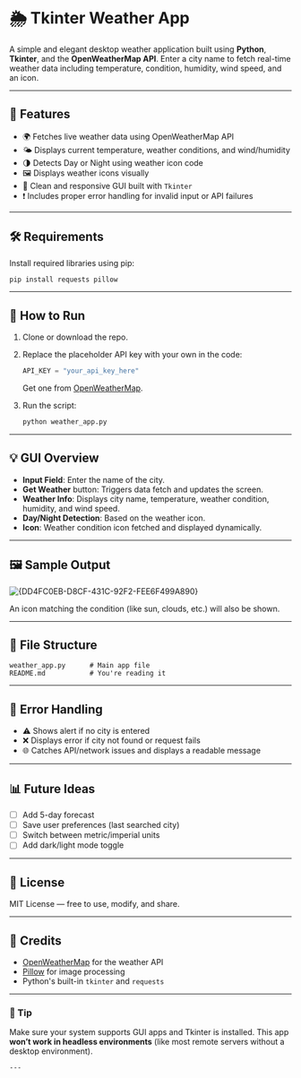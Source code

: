 # 🌦 Tkinter Weather App

A simple and elegant desktop weather application built using **Python**, **Tkinter**, and the **OpenWeatherMap API**. Enter a city name to fetch real-time weather data including temperature, condition, humidity, wind speed, and an icon.

---

## 🚀 Features

- 🌍 Fetches live weather data using OpenWeatherMap API  
- 🌤 Displays current temperature, weather conditions, and wind/humidity  
- 🌗 Detects Day or Night using weather icon code  
- 🖼️ Displays weather icons visually  
- 🎨 Clean and responsive GUI built with `Tkinter`  
- ❗ Includes proper error handling for invalid input or API failures  

---

## 🛠 Requirements

Install required libraries using pip:

```bash
pip install requests pillow
````

---

## 🧾 How to Run

1. Clone or download the repo.
2. Replace the placeholder API key with your own in the code:

   ```python
   API_KEY = "your_api_key_here"
   ```

   Get one from [OpenWeatherMap](https://openweathermap.org/api).
3. Run the script:

   ```bash
   python weather_app.py
   ```

---

## 💡 GUI Overview

* **Input Field**: Enter the name of the city.
* **Get Weather** button: Triggers data fetch and updates the screen.
* **Weather Info**: Displays city name, temperature, weather condition, humidity, and wind speed.
* **Day/Night Detection**: Based on the weather icon.
* **Icon**: Weather condition icon fetched and displayed dynamically.

---

## 🖼 Sample Output

![{DD4FC0EB-D8CF-431C-92F2-FEE6F499A890}](https://github.com/user-attachments/assets/edd74eaa-5cc5-4c3a-a149-3cb142706d29)


An icon matching the condition (like sun, clouds, etc.) will also be shown.

---

## 📁 File Structure

```
weather_app.py      # Main app file
README.md           # You're reading it
```

---

## 🧪 Error Handling

* ⚠️ Shows alert if no city is entered
* ❌ Displays error if city not found or request fails
* 🌐 Catches API/network issues and displays a readable message

---

## 📊 Future Ideas

* [ ] Add 5-day forecast
* [ ] Save user preferences (last searched city)
* [ ] Switch between metric/imperial units
* [ ] Add dark/light mode toggle

---

## 📜 License

MIT License — free to use, modify, and share.

---

## 🙌 Credits

* [OpenWeatherMap](https://openweathermap.org/) for the weather API
* [Pillow](https://python-pillow.org/) for image processing
* Python's built-in `tkinter` and `requests`

---

### 🧠 Tip

Make sure your system supports GUI apps and Tkinter is installed. This app **won’t work in headless environments** (like most remote servers without a desktop environment).

```
---
